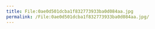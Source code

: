 ```yaml
---
title: File:0ae0d501dcba1f832773933ba0d084aa.jpg
permalink: /File:0ae0d501dcba1f832773933ba0d084aa.jpg/
---
```


